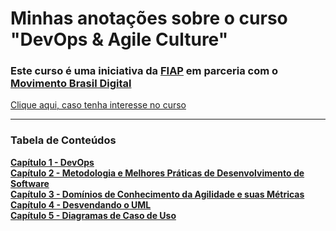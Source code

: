 <h1>Minhas anotações sobre o curso "DevOps & Agile Culture"</h1>

<h3>Este curso é uma iniciativa da <a href="https://www.fiap.com.br">FIAP</a> em parceria com o <a href="https://www.movimentobrasildigital.org.br">Movimento Brasil Digital</a></h3>
<a href="https://eucapacito.com.br/cursos/programacao/devops-agile-culture/">Clique aqui, caso tenha interesse no curso</a>

---
### Tabela de Conteúdos
**[Capítulo 1 - DevOps](cap1/devops.md)**<br>
**[Capítulo 2 - Metodologia e Melhores Práticas de Desenvolvimento de Software](#)**<br>
**[Capítulo 3 - Domínios de Conhecimento da Agilidade e suas Métricas](#)**<br>
**[Capítulo 4 - Desvendando o UML](#)**<br>
**[Capítulo 5 - Diagramas de Caso de Uso](#)**<br>
